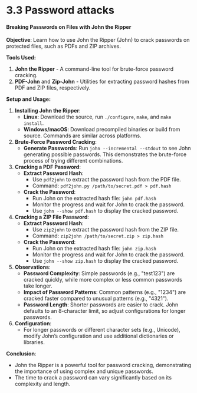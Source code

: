 # 3.3 Password attacks

#### Breaking Passwords on Files with John the Ripper

**Objective**: Learn how to use John the Ripper (John) to crack passwords on protected files, such as PDFs and ZIP archives.

**Tools Used:**

1. **John the Ripper** - A command-line tool for brute-force password cracking.
2. **PDF-John** and **Zip-John** - Utilities for extracting password hashes from PDF and ZIP files, respectively.

**Setup and Usage:**

1. **Installing John the Ripper**:
   * **Linux**: Download the source, run `./configure`, `make`, and `make install`.
   * **Windows/macOS**: Download precompiled binaries or build from source. Commands are similar across platforms.
2. **Brute-Force Password Cracking**:
   * **Generate Passwords**: Run `john --incremental --stdout` to see John generating possible passwords. This demonstrates the brute-force process of trying different combinations.
3. **Cracking a PDF Password**:
   * **Extract Password Hash**:
     * Use `pdf2john` to extract the password hash from the PDF file.
     * Command: `pdf2john.py /path/to/secret.pdf > pdf.hash`
   * **Crack the Password**:
     * Run John on the extracted hash file: `john pdf.hash`
     * Monitor the progress and wait for John to crack the password.
     * Use `john --show pdf.hash` to display the cracked password.
4. **Cracking a ZIP File Password**:
   * **Extract Password Hash**:
     * Use `zip2john` to extract the password hash from the ZIP file.
     * Command: `zip2john /path/to/secret.zip > zip.hash`
   * **Crack the Password**:
     * Run John on the extracted hash file: `john zip.hash`
     * Monitor the progress and wait for John to crack the password.
     * Use `john --show zip.hash` to display the cracked password.
5. **Observations**:
   * **Password Complexity**: Simple passwords (e.g., "test123") are cracked quickly, while more complex or less common passwords take longer.
   * **Impact of Password Patterns**: Common patterns (e.g., "1234") are cracked faster compared to unusual patterns (e.g., "4321").
   * **Password Length**: Shorter passwords are easier to crack. John defaults to an 8-character limit, so adjust configurations for longer passwords.
6. **Configuration**:
   * For longer passwords or different character sets (e.g., Unicode), modify John’s configuration and use additional dictionaries or libraries.

**Conclusion**:

* John the Ripper is a powerful tool for password cracking, demonstrating the importance of using complex and unique passwords.
* The time to crack a password can vary significantly based on its complexity and length.
